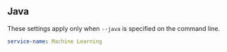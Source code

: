 ## Java

These settings apply only when `--java` is specified on the command line.

```yaml $(java)
service-name: Machine Learning
```
